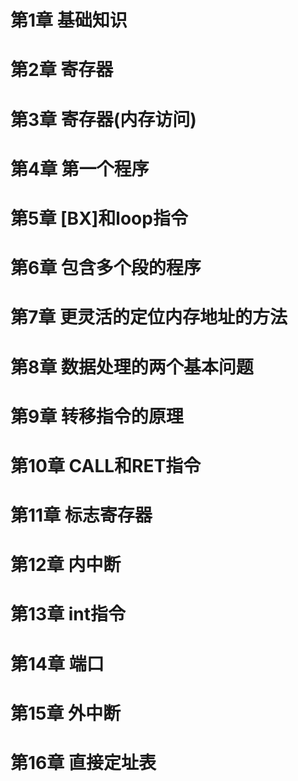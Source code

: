 # 第1章 基础知识  

# 第2章 寄存器 

# 第3章 寄存器(内存访问) 

# 第4章 第一个程序 

# 第5章 [BX]和loop指令 

# 第6章 包含多个段的程序 

# 第7章 更灵活的定位内存地址的方法

# 第8章 数据处理的两个基本问题 

# 第9章 转移指令的原理 

# 第10章 CALL和RET指令 

# 第11章 标志寄存器 

# 第12章 内中断 

# 第13章 int指令 

# 第14章 端口 

# 第15章 外中断 

# 第16章 直接定址表 
